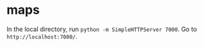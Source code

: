 # maps

In the local directory, run `python -m SimpleHTTPServer 7000`. Go to `http://localhost:7000/`.
